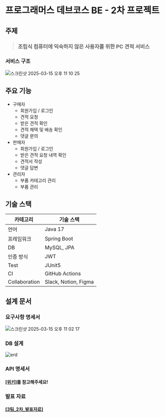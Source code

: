 # 프로그래머스 데브코스 BE - 2차 프로젝트

## 주제
> ### 조립식 컴퓨터에 익숙하지 않은 사용자를 위한 PC 견적 서비스

### 서비스 구조
![스크린샷 2025-03-15 오후 11 10 25](https://github.com/user-attachments/assets/b5d41823-1c5b-4379-923d-bc3636e2fe2a)

## 주요 기능
- 구매자
    - 회원가입 / 로그인
    - 견적 요청
    - 받은 견적 확인
    - 견적 채택 및 배송 확인
    - 댓글 문의
- 판매자
    - 회원가입 / 로그인
    - 받은 견적 요청 내역 확인
    - 견적서 작성
    - 댓글 답변
- 관리자
    - 부품 카테고리 관리
    - 부품 관리

## 기술 스택
| 카테고리          | 기술 스택                |
|---------------|----------------------|
| 언어            | Java 17              |
| 프레임워크         | Spring Boot          |
| DB            | MySQL, JPA           |
| 인증 방식         | JWT                  |
| Test          | JUnit5               |
| CI            | GitHub Actions       |
| Collaboration | Slack, Notion, Figma |

## 설계 문서
### 요구사항 명세서
![스크린샷 2025-03-15 오후 11 02 17](https://github.com/user-attachments/assets/8291bb38-9f4a-4f47-8468-943b382f2582)

### DB 설계
![erd](https://github.com/user-attachments/assets/6b0029bc-7e3f-4c33-9c44-b081886043e5)

### API 명세서
#### [[위키]](https://github.com/prgrms-be-devcourse/NBE3-4-2-Team03/wiki)를 참고해주세요!

### 발표 자료
#### [[3팀_2차_발표자료]](https://github.com/user-attachments/files/19262808/NBE3-4-2_Team03_2._.pdf)